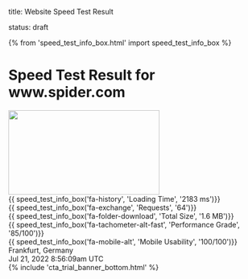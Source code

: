 title: Website Speed Test Result
<!-- slug: website-speed-test-result
save_as: freetools/website-speed-test/result.html -->
status: draft

{% from 'speed_test_info_box.html' import speed_test_info_box %}
<div class="body-marketing">
	<div id="domain-health-page-header" class="container my-4" style="">
		<h1 class="pt-4" style="">
		<span class="d-block font-16 text-primary" style="">Speed Test Result for</span>
		<span class="d-block font-32 " style="">
			www.spider.com
			<a
				target="_blank"
				class="font-18 text-primary"
				href="http://www.spider.com" style="">
				<i class="fas fa-external-link-alt" style="vertical-align: 3px;"></i>
			</a>
		</span>
		</h1>
	</div>
	<div id="speed-test-page-results" class="container mb-6">
		<div id="speedTestResultsDisplay">
			<div id="speed-test-header" class="row">
				<div class="col-xl-3 mb-3">
					<img class="mx-auto mb-4 mb-lg-0" style="max-width: 100%;" src="/media/freetools/screenshots/2022/07/21/www.spider.com_iFKu1VY.png" width="300" height="168">
				</div>
				<div class="col-xl-9">
					<div class="row">
						<div class="col-md-4 mb-3">
							{{ speed_test_info_box('fa-history', 'Loading Time', '2183 ms')}}
						</div>
						<div class="col-md-4 mb-3">
							{{ speed_test_info_box('fa-exchange', 'Requests', '64')}}
						</div>
						<div class="col-md-4 mb-3">
							{{ speed_test_info_box('fa-folder-download', 'Total Size', '1.6 MB')}}
						</div>
						<div class="col-md-4 mb-3">
							{{ speed_test_info_box('fa-tachometer-alt-fast', 'Performance Grade', '85/100')}}
						</div>
						<div class="col-md-4 mb-3">
							{{ speed_test_info_box('fa-mobile-alt', 'Mobile Usability', '100/100')}}
						</div>
						<div class="col-md-4 mb-3">
							<div class="header-block d-block" style="">
								<div class="d-flex align-items-center mb-2" style="">
									<i class="far fa-globe text-primary bg-primary-fade small" style=""></i>
									<span class="value small" style="">Frankfurt, Germany</span>
								</div>
								<div class="d-flex align-items-center" style="">
									<i class="far fa-calendar text-primary bg-primary-fade small" style=""></i>
									<span class="value small" style="">Jul 21, 2022 8:56:09am UTC</span>
								</div>
								</div>
						</div>
					</div>
				</div>
			</div>
		</div>
	</div>
	{% include 'cta_trial_banner_bottom.html' %}
</div>
